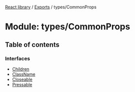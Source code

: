 [React library](../index.md) / [Exports](../modules.md) / types/CommonProps

# Module: types/CommonProps

## Table of contents

### Interfaces

- [Children](../interfaces/types_CommonProps.Children.md)
- [ClassName](../interfaces/types_CommonProps.ClassName.md)
- [Closeable](../interfaces/types_CommonProps.Closeable.md)
- [Pressable](../interfaces/types_CommonProps.Pressable.md)
